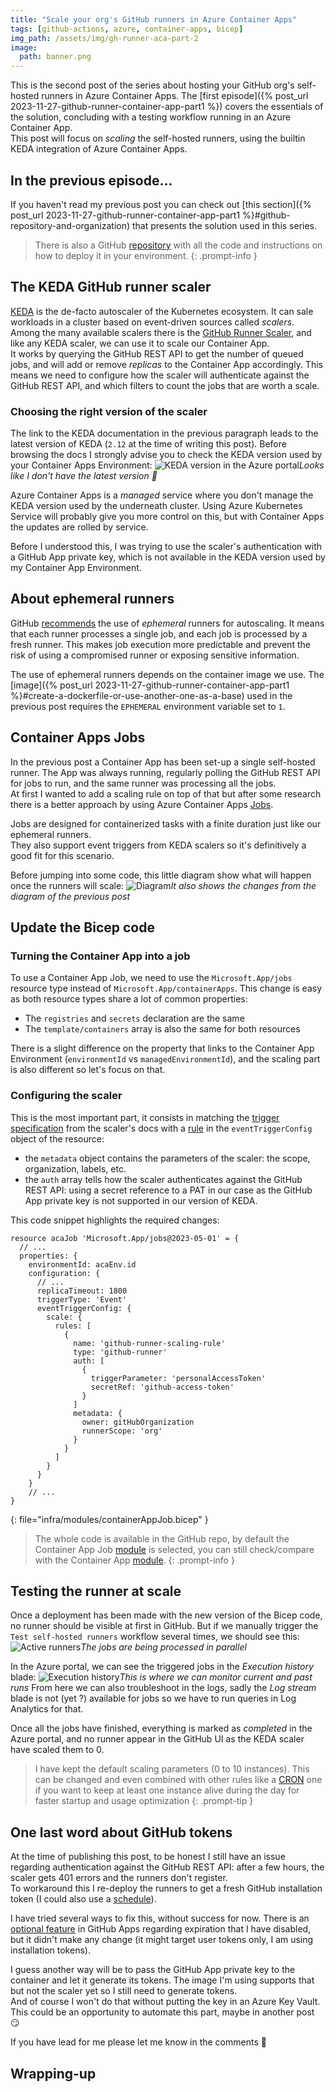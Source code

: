 ```yaml
---
title: "Scale your org's GitHub runners in Azure Container Apps"
tags: [github-actions, azure, container-apps, bicep]
img_path: /assets/img/gh-runner-aca-part-2
image:
  path: banner.png
---
```


This is the second post of the series about hosting your GitHub org's self-hosted runners in Azure Container Apps. The [first episode]({% post_url 2023-11-27-github-runner-container-app-part1 %}) covers the essentials of the solution, concluding with a testing workflow running in an Azure Container App.  
This post will focus on _scaling_ the self-hosted runners, using the builtin KEDA integration of Azure Container Apps.

## In the previous episode...
If you haven't read my previous post you can check out [this section]({% post_url 2023-11-27-github-runner-container-app-part1 %}#github-repository-and-organization) that presents the solution used in this series.  
> There is also a GitHub [repository](https://github.com/xmi-cs/aca-gh-actions-runner) with all the code and instructions on how to deploy it in your environment.
{: .prompt-info }

## The KEDA GitHub runner scaler
[KEDA](https://keda.sh/) is the de-facto autoscaler of the Kubernetes ecosystem. It can sale workloads in a cluster based on event-driven sources called _scalers_. Among the many available scalers there is the [GitHub Runner Scaler](https://keda.sh/docs/latest/scalers/github-runner/), and like any KEDA scaler, we can use it to scale our Container App.  
It works by querying the GitHub REST API to get the number of queued jobs, and will add or remove _replicas_ to the Container App accordingly. This means we need to configure how the scaler will authenticate against the GitHub REST API, and which filters to count the jobs that are worth a scale.  

### Choosing the right version of the scaler
The link to the KEDA documentation in the previous paragraph leads to the latest version of KEDA (`2.12` at the time of writing this post). Before browsing the docs I strongly advise you to check the KEDA version used by your Container Apps Environment:
![KEDA version in the Azure portal](/01-portal-environment.png)_Looks like I don't have the latest version 🥹_

Azure Container Apps is a _managed_ service where you don't manage the KEDA version used by the underneath cluster. Using Azure Kubernetes Service will probably give you more control on this, but with Container Apps the updates are rolled by service.  

Before I understood this, I was trying to use the scaler's authentication with a GitHub App private key, which is not available in the KEDA version used by my Container App Environment. 

## About ephemeral runners
GitHub [recommends](https://docs.github.com/en/actions/hosting-your-own-runners/managing-self-hosted-runners/autoscaling-with-self-hosted-runners#using-ephemeral-runners-for-autoscaling) the use of _ephemeral_ runners for autoscaling. It means that each runner processes a single job, and each job is processed by a fresh runner. This makes job execution more predictable and prevent the risk of using a compromised runner or exposing sensitive information.  

The use of ephemeral runners depends on the container image we use. The [image]({% post_url 2023-11-27-github-runner-container-app-part1 %}#create-a-dockerfile-or-use-another-one-as-a-base) used in the previous post requires the `EPHEMERAL` environment variable set to `1`.

## Container Apps Jobs
In the previous post a Container App has been set-up a single self-hosted runner. The App was always running, regularly polling the GitHub REST API for jobs to run, and the same runner was processing all the jobs.  
At first I wanted to add a scaling rule on top of that but after some research there is a better approach by using Azure Container Apps [Jobs](https://learn.microsoft.com/en-us/azure/container-apps/jobs).  

Jobs are designed for containerized tasks with a finite duration just like our ephemeral runners.  
They also support event triggers from KEDA scalers so it's definitively a good fit for this scenario.

Before jumping into some code, this little diagram show what will happen once the runners will scale:
![Diagram](/02-diagram.png)_It also shows the changes from the diagram of the previous post_

## Update the Bicep code

### Turning the Container App into a job
To use a Container App Job, we need to use the `Microsoft.App/jobs` resource type instead of `Microsoft.App/containerApps`. This change is easy as both resource types share a lot of common properties:
- The `registries` and `secrets` declaration are the same
- The `template/containers` array is also the same for both resources

There is a slight difference on the property that links to the Container App Environment (`environmentId` vs `managedEnvironmentId`), and the scaling part is also different so let's focus on that.

### Configuring the scaler
This is the most important part, it consists in matching the [trigger specification](https://keda.sh/docs/2.10/scalers/github-runner/#trigger-specification) from the scaler's docs with a [rule](https://learn.microsoft.com/en-us/azure/templates/microsoft.app/jobs?pivots=deployment-language-bicep#jobscalerule) in the `eventTriggerConfig` object of the resource:
- the `metadata` object contains the parameters of the scaler: the scope, organization, labels, etc.
- the `auth` array tells how the scaler authenticates against the GitHub REST API: using a secret reference to a PAT in our case as the GitHub App private key is not supported in our version of KEDA.

This code snippet highlights the required changes:
```
resource acaJob 'Microsoft.App/jobs@2023-05-01' = {
  // ...
  properties: {
    environmentId: acaEnv.id
    configuration: {
      // ...
      replicaTimeout: 1800
      triggerType: 'Event'
      eventTriggerConfig: {
        scale: {
          rules: [
            {
              name: 'github-runner-scaling-rule'
              type: 'github-runner'
              auth: [
                {
                  triggerParameter: 'personalAccessToken'
                  secretRef: 'github-access-token'
                }
              ]
              metadata: {
                owner: gitHubOrganization
                runnerScope: 'org'
              }
            }
          ]
        }
      }
    }
    // ...
}
```
{: file="infra/modules/containerAppJob.bicep" }

> The whole code is available in the GitHub repo, by default the Container App Job [module](https://github.com/xmi-cs/aca-gh-actions-runner/blob/feat/add-scaling/infra/modules/containerAppJob.bicep) is selected, you can still check/compare with the Container App [module](https://github.com/xmi-cs/aca-gh-actions-runner/blob/main/infra/modules/containerApp.bicep).
{: .prompt-info }

## Testing the runner at scale
Once a deployment has been made with the new version of the Bicep code, no runner should be visible at first in GitHub. But if we manually trigger the `Test self-hosted runners` workflow several times, we should see this:
![Active runners](/03-runners.png)_The jobs are being processed in parallel_

In the Azure portal, we can see the triggered jobs in the _Execution history_ blade:
![Execution history](/04-portal-execution-history.png)_This is where we can monitor current and past runs_
From here we can also troubleshoot in the logs, sadly the _Log stream_ blade is not (yet ?) available for jobs so we have to run queries in Log Analytics for that.

Once all the jobs have finished, everything is marked as _completed_ in the Azure portal, and no runner appear in the GitHub UI as the KEDA scaler have scaled them to 0.

> I have kept the default scaling parameters (0 to 10 instances). This can be changed and even combined with other rules like a [CRON](https://keda.sh/docs/latest/scalers/cron) one if you want to keep at least one instance alive during the day for faster startup and usage optimization
{: .prompt-tip }

## One last word about GitHub tokens
At the time of publishing this post, to be honest I still have an issue regarding authentication against the GitHub REST API: after a few hours, the scaler gets 401 errors and the runners don't register.  
To workaround this I re-deploy the runners to get a fresh GitHub installation token (I could also use a [schedule](https://docs.github.com/en/actions/using-workflows/events-that-trigger-workflows#schedule)).

I have tried several ways to fix this, without success for now. There is an [optional feature](https://docs.github.com/en/apps/creating-github-apps/authenticating-with-a-github-app/refreshing-user-access-tokens#configuring-your-app-to-use-user-access-tokens-that-expire) in GitHub Apps regarding expiration that I have disabled, but it didn't make any change (it might target user tokens only, I am using installation tokens).  

I guess another way will be to pass the GitHub App private key to the container and let it generate its tokens. The image I'm using supports that but not the scaler yet so I still need to generate tokens.  
And of course I won't do that without putting the key in an Azure Key Vault. This could be an opportunity to automate this part, maybe in another post 😏

If you have lead for me please let me know in the comments 🤗

## Wrapping-up